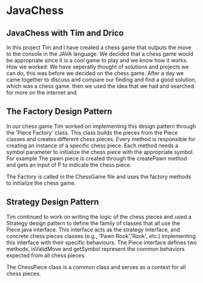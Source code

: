 # JavaChess
## JavaChess with Tim and Drico

In this project Tim and I have created a chess game that outputs the move to the console in the JAVA language.
We decided that a chess game would be appropriate since it is a cool game to play and we know how it works.
How we worked:
We have seperatly thought of solutions and projects we can do, this was before we decided on the chess game.
After a day we came together to discuss and compare our finding and find a good solution, which was a chess game.
then we used the idea that we had and searched for more on the internet and

## The Factory Design Pattern
In our chess game Tim worked on implementing this design pattern through the 'Piece Factory' class. This class builds the pieces from the Piece classes and creates different chess pieces.
Every method is responsible for creating an instance of a specific chess piece. Each method needs a symbol parameter to initialize the chess piece with the appropriate symbol. For example
The pawn piece is created through the createPawn method and gets an input of P to indicate the chess piece.

The Factory is called in the ChessGame file and uses the factory methods to initialize the chess game.

## Strategy Design Pattern
Tim continued to work on writing the logic of the chess pieces and used a Strategy design pattern to define the family of classes that all use the Piece.java interface. This interface acts
as the strategy interface, and concrete chess pieces classes (e.g., 'Pawn Rook','Rook', etc.) implementing this interface with their specific behaviours. The Piece interface defines two methods, isValidMove and getSymbol represent the common behaviors expected from all chess pieces.

The ChessPiece class is a common class and serves as a context for all chess pieces.